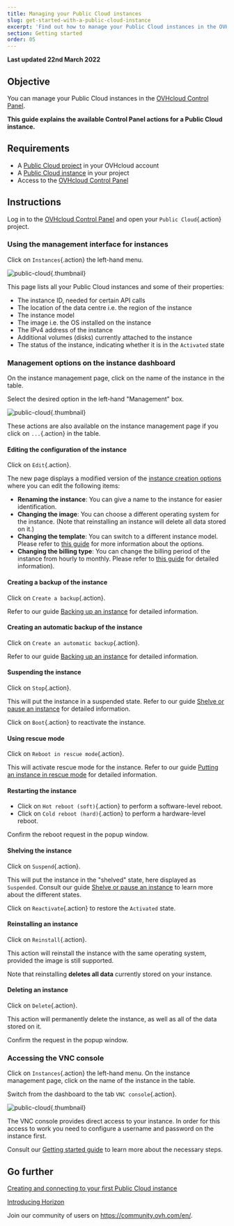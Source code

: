 ```yaml
---
title: Managing your Public Cloud instances
slug: get-started-with-a-public-cloud-instance
excerpt: 'Find out how to manage your Public Cloud instances in the OVHcloud Control Panel'
section: Getting started
order: 05
---
```


**Last updated 22nd March 2022**

## Objective

You can manage your Public Cloud instances in the [OVHcloud Control Panel](https://ca.ovh.com/auth/?action=gotomanager&from=https://www.ovh.com/sg/&ovhSubsidiary=sg).

**This guide explains the available Control Panel actions for a Public Cloud instance.**

## Requirements

- A [Public Cloud project](https://www.ovhcloud.com/en-sg/public-cloud/) in your OVHcloud account
- A [Public Cloud instance](../public-cloud-first-steps/) in your project
- Access to the [OVHcloud Control Panel](https://ca.ovh.com/auth/?action=gotomanager&from=https://www.ovh.com/sg/&ovhSubsidiary=sg)

## Instructions

Log in to the [OVHcloud Control Panel](https://ca.ovh.com/auth/?action=gotomanager&from=https://www.ovh.com/sg/&ovhSubsidiary=sg) and open your `Public Cloud`{.action} project. 

### Using the management interface for instances

Click on `Instances`{.action} the left-hand menu. 

![public-cloud](images/compute.png){.thumbnail}

This page lists all your Public Cloud instances and some of their properties:

- The instance ID, needed for certain API calls
- The location of the data centre i.e. the region of the instance
- The instance model
- The image i.e. the OS installed on the instance
- The IPv4 address of the instance
- Additional volumes (disks) currently attached to the instance
- The status of the instance, indicating whether it is in the `Activated` state

### Management options on the instance dashboard

On the instance management page, click on the name of the instance in the table.

Select the desired option in the left-hand "Management" box.

![public-cloud](images/management.png){.thumbnail}

These actions are also available on the instance management page if you click on `...`{.action} in the table.

#### Editing the configuration of the instance

Click on `Edit`{.action}.

The new page displays a modified version of the [instance creation options](../public-cloud-first-steps/) where you can edit the following items:

- **Renaming the instance**: You can give a name to the instance for easier identification.
- **Changing the image**: You can choose a different operating system for the instance. (Note that reinstalling an instance will delete all data stored on it.)
- **Changing the template**: You can switch to a different instance model. Please refer to [this guide](../public-cloud-first-steps/#step-3-creating-an-instance) for more information about the options.
- **Changing the billing type**: You can change the billing period of the instance from hourly to monthly. Please refer to [this guide](../change-public-cloud-billing-rate/) for detailed information).

#### Creating a backup of the instance

Click on `Create a backup`{.action}.

Refer to our guide [Backing up an instance](../back-up-instance/) for detailed information. 

#### Creating an automatic backup of the instance

Click on `Create an automatic backup`{.action}.

Refer to our guide [Backing up an instance](../back-up-instance/#creating-an-automated-backup-of-an-instance) for detailed information.

#### Suspending the instance

Click on `Stop`{.action}.

This will put the instance in a suspended state. Refer to our guide [Shelve or pause an instance](../shelve-or-pause-an-instance/#suspend-stop-an-instance_1) for detailed information.

Click on `Boot`{.action} to reactivate the instance.

#### Using rescue mode

Click on `Reboot in rescue mode`{.action}.

This will activate rescue mode for the instance. Refer to our guide [Putting an instance in rescue mode](../put_an_instance_in_rescue_mode/) for detailed information.

#### Restarting the instance

- Click on `Hot reboot (soft)`{.action} to perform a software-level reboot.
- Click on `Cold reboot (hard)`{.action} to perform a hardware-level reboot.

Confirm the reboot request in the popup window.

#### Shelving the instance

Click on `Suspend`{.action}.

This will put the instance in the "shelved" state, here displayed as `Suspended`. Consult our guide [Shelve or pause an instance](../shelve-or-pause-an-instance/#shelve-suspend-an-instance) to learn more about the different states.

Click on `Reactivate`{.action} to restore the `Activated` state.

#### Reinstalling an instance

Click on `Reinstall`{.action}.

This action will reinstall the instance with the same operating system, provided the image is still supported.

Note that reinstalling **deletes all data** currently stored on your instance.

#### Deleting an instance

Click on `Delete`{.action}.

This action will permanently delete the instance, as well as all of the data stored on it.

Confirm the request in the popup window.

### Accessing the VNC console

Click on `Instances`{.action} the left-hand menu. On the instance management page, click on the name of the instance in the table.

Switch from the dashboard to the tab `VNC console`{.action}.

![public-cloud](images/vnc1.png){.thumbnail}

The VNC console provides direct access to your instance. In order for this access to work you need to configure a username and password on the instance first. 

Consult our [Getting started guide](../public-cloud-first-steps/#connect-to-instance) to learn more about the necessary steps.

## Go further

[Creating and connecting to your first Public Cloud instance](../public-cloud-first-steps/)

[Introducing Horizon](../horizon/)

Join our community of users on <https://community.ovh.com/en/>.